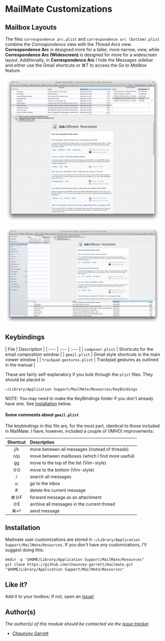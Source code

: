 # MailMate Customizations

## Mailbox Layouts

The files `correspondence arc.plist` and `correspondence arc (bottom).plist` combine the *Correspondence* view with the *Thread Arcs* view. **Correspondence Arc** is designed more for a taller, more narrow, view, while **Correspondence Arc (Widescreen)** is designed for more for a widescreen layout. Additionally, in **Correspondence Arc** I hide the Messages sidebar and either use the Gmail shortcuts or ⌘T to access the *Go to Mailbox* feature.

![Correspondence Arc, with hidden sidebar](delete-me/correspondence-arc.png)

![Correspondence Arc (Widescreen)](delete-me/correspondence-arc-widescreen.png)

## Keybindings

| File | Description |
| :--- | :--- | :--- |
| `composer.plist` | Shortcuts for the email composition window |
| `gmail.plist` | Gmail style shortcuts in the main viewer window |
| `trackpad-gestures.plist` | Trackpad gestures as outlined in the manual |

These are fairly self-explanatory if you look through the `plist` files. They should be placed in

	~/Library/Application Support/MailMate/Resources/KeyBindings

NOTE: You may need to make the KeyBindings folder if you don't already have one. See [installation](#installation) below.

#### Some comments about `gmail.plist`

The keybindings in this file are, for the most part, identical to those included in MailMate. I have, however, included a couple of (IMHO) improvements:

| Shortcut | Description
| :---:    | :---
| j/k      | move between all messages (instead of threads)
| n/p      | move between mailboxes (which I find more useful)
| gg       | move to the top of the list (Vim-style)
| ⇧G       | move to the bottom (Vim-style)
| /        | search all messages
| u        | go to the inbox
| #        | delete the current message
| ⌘⇧F      | forward message as an attachment
| ⇧E       | archive all messages in the current thread
| ⌘↩       | send message

## Installation

Mailmate user customizations are stored in `~/Library/Application Support/MailMate/Resources`. If you don't have any customizations, I'll suggest doing this:

	mkdir -p "$HOME/Library/Application Support/MailMate/Resources"
	git clone https://github.com/chauncey-garrett/mailmate.git "$HOME/Library/Application Support/MailMate/Resources"

## Like it?

Add it to your toolbox; If not, open an [issue!](https://github.com/chauncey-garrett/mailmate/issues "chauncey-garrett/mailmate/issues")

## Author(s)

*The author(s) of this module should be contacted via the [issue tracker](https://github.com/chauncey-garrett/mailmate/issues "chauncey-garrett/mailmate/issues").*

  - [Chauncey Garrett](https://github.com/chauncey-garrett "chauncey-garrett")
